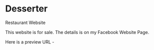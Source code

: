 # Desserter

Restaurant Website

This website is for sale. The details is on my Facebook Website Page.

Here is a preview URL -
